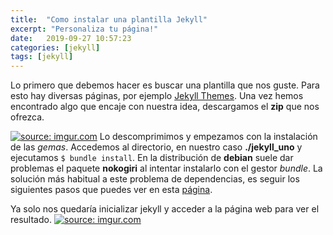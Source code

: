 ```yaml
---
title:  "Como instalar una plantilla Jekyll"
excerpt: "Personaliza tu página!"
date:   2019-09-27 10:57:23
categories: [jekyll]
tags: [jekyll]
---
```


Lo primero que debemos hacer es buscar una plantilla que nos guste. Para esto hay diversas páginas, por ejemplo [Jekyll Themes](http://jekyllthemes.org/). Una vez hemos encontrado algo que encaje con nuestra idea, descargamos el **zip** que nos ofrezca.

<a href="https://imgur.com/cKOUd3m"><img src="https://imgur.com/cKOUd3m.png" title="source: imgur.com" /></a>
Lo descomprimimos y empezamos con la instalación de las _gemas_. Accedemos al directorio, en nuestro caso **./jekyll_uno** y ejecutamos `$ bundle install`.
En la distribución de **debian** suele dar problemas el paquete **nokogiri** al intentar instalarlo con el gestor *bundle*. La solución más habitual a este problema de dependencias, es seguir los siguientes pasos que puedes ver en esta [página](https://nokogiri.org/tutorials/installing_nokogiri.html).

Ya solo nos quedaría inicializar jekyll y acceder a la página web para ver el resultado.
<a href="https://imgur.com/1QBA4EB"><img src="https://imgur.com/1QBA4EB.png" title="source: imgur.com" /></a>

